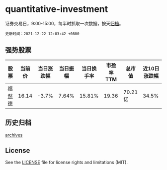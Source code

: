 # quantitative-investment

证券交易日，9:00-15:00，每半时抓取一次数据，按天[归档](archives)。

`更新时间：2021-12-22 12:03:42 +0800`

## 强势股票

|股票|当前价|当日涨跌幅|当日振幅|当日换手率|市盈率TTM|总市值|近10日涨跌幅|
|----|----|----|----|----|----|----|----|
|[福然德](https://xueqiu.com/S/SH605050)|16.14|-3.7%|7.64%|15.81%|19.36|70.21亿|34.5%|

## 历史归档

[archives](archives)

## License

See the [LICENSE](LICENSE) file for license rights and limitations (MIT).